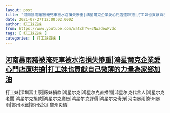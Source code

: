 ```yaml
---
layout: post
title: "河南暴雨豬被淹死車被水泡損失慘重|鴻星爾克企業愛心門店遭哄搶|打工妹也貢獻自己微薄的力量為家鄉加油"
date: 2021-07-27T12:00:02.000Z
author: 打工妹四妹
from: https://www.youtube.com/watch?v=3NwadewPvdc
tags: [ 打工妹四妹 ]
categories: [ 打工妹四妹 ]
---
```

<!--1627387202000-->
[河南暴雨豬被淹死車被水泡損失慘重|鴻星爾克企業愛心門店遭哄搶|打工妹也貢獻自己微薄的力量為家鄉加油](https://www.youtube.com/watch?v=3NwadewPvdc)
------

<div>
打工妹|深圳富士康|廠妹捐款|鸿星尔克|鸿星尔克直播間|鸿星尔克代言人|鸿星尔克老闆|鸿星尔克捐款|鸿星尔克廣告|鸿星尔克評價|鸿星尔克奇彈|河南暴雨|鄭州暴雨|鄭州地鐵|鄭州受災|鄭州災情|
</div>
